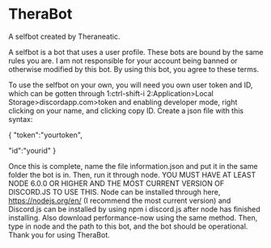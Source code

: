 # TheraBot
A selfbot created by Theraneatic.

A selfbot is a bot that uses a user profile. These bots are bound by the same rules you are. I am not responsible for your account being banned or otherwise modified by this bot. By using this bot, you agree to these terms.

To use the selfbot on your own, you will need you own user token and ID, which can be gotten through
1:ctrl-shift-i
2:Application>Local Storage>discordapp.com>token
and enabling developer mode, right clicking on your name, and clicking copy ID. Create a json file with this syntax:

{
  "token":"yourtoken",

  "id":"yourid"
}

Once this is complete, name the file information.json and put it in the same folder the bot is in. Then, run it through node. YOU MUST HAVE AT LEAST NODE 6.0.0 OR HIGHER AND THE MOST CURRENT VERSION OF DISCORD.JS TO USE THIS. Node can be installed through here, https://nodejs.org/en/ (I recommend the most current version) and Discord.js can be installed by using npm i discord.js after node has finished installing. Also download performance-now using the same method. Then, type in node and the path to this bot, and the bot should be operational.
Thank you for using TheraBot. 
